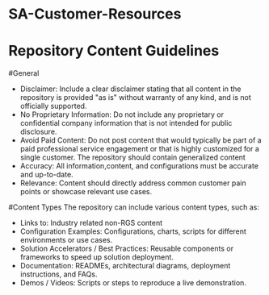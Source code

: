 # SA-Customer-Resources
# Repository Content Guidelines
#General 
- Disclaimer: Include a clear disclaimer stating that all content in the repository is provided "as is" without warranty of any kind, and is not officially supported.
- No Proprietary Information: Do not include any proprietary or confidential company information that is not intended for public disclosure.
- Avoid Paid Content: Do not post content that would typically be part of a paid professional service engagement or that is highly customized for a single customer. The repository should contain generalized content
- Accuracy: All information,content, and configurations must be accurate and up-to-date.
- Relevance: Content should directly address common customer pain points or showcase relevant use cases.

#Content Types
The repository can include various content types, such as:

- Links to: Industry related non-RGS content
- Configuration Examples: Configurations, charts, scripts for different environments or use cases.
- Solution Accelerators / Best Practices: Reusable components or frameworks to speed up solution deployment.
- Documentation: READMEs, architectural diagrams, deployment instructions, and FAQs.
- Demos / Videos: Scripts or steps to reproduce a live demonstration.
